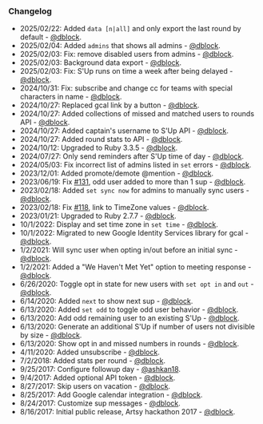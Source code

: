 ### Changelog

* 2025/02/22: Added `data [n|all]` and only export the last round by default - [@dblock](https://github.com/dblock).
* 2025/02/04: Added `admins` that shows all admins - [@dblock](https://github.com/dblock).
* 2025/02/03: Fix: remove disabled users from admins - [@dblock](https://github.com/dblock).
* 2025/02/03: Background data export - [@dblock](https://github.com/dblock).
* 2025/02/03: Fix: S'Up runs on time a week after being delayed - [@dblock](https://github.com/dblock).
* 2024/10/31: Fix: subscribe and change cc for teams with special characters in name - [@dblock](https://github.com/dblock).
* 2024/10/27: Replaced gcal link by a button - [@dblock](https://github.com/dblock).
* 2024/10/27: Added collections of missed and matched users to rounds API - [@dblock](https://github.com/dblock).
* 2024/10/27: Added captain's username to S'Up API - [@dblock](https://github.com/dblock).
* 2024/10/27: Added round stats to API - [@dblock](https://github.com/dblock).
* 2024/10/12: Upgraded to Ruby 3.3.5 - [@dblock](https://github.com/dblock).
* 2024/07/27: Only send reminders after S'Up time of day - [@dblock](https://github.com/dblock).
* 2024/05/03: Fix incorrect list of admins listed in `set` errors - [@dblock](https://github.com/dblock).
* 2023/12/01: Added promote/demote @mention - [@dblock](https://github.com/dblock).
* 2023/06/19: Fix [#131](https://github.com/dblock/slack-sup/issues/131), odd user added to more than 1 sup - [@dblock](https://github.com/dblock).
* 2023/02/18: Added `set sync now` for admins to manually sync users - [@dblock](https://github.com/dblock).
* 2023/02/18: Fix [#118](https://github.com/dblock/slack-sup/issues/118), link to TimeZone values - [@dblock](https://github.com/dblock).
* 2023/01/21: Upgraded to Ruby 2.7.7 - [@dblock](https://github.com/dblock).
* 10/1/2022: Display and set time zone in `set time` - [@dblock](https://github.com/dblock).
* 10/1/2022: Migrated to new Google Identity Services library for gcal - [@dblock](https://github.com/dblock).
* 1/2/2021: Will sync user when opting in/out before an initial sync - [@dblock](https://github.com/dblock).
* 1/2/2021: Added a "We Haven't Met Yet" option to meeting response - [@dblock](https://github.com/dblock).
* 6/26/2020: Toggle opt in state for new users with `set opt in` and `out` - [@dblock](https://github.com/dblock).
* 6/14/2020: Added `next` to show next sup - [@dblock](https://github.com/dblock).
* 6/13/2020: Added `set odd` to toggle odd user behavior - [@dblock](https://github.com/dblock).
* 6/13/2020: Add odd remaining user to an existing S'Up - [@dblock](https://github.com/dblock).
* 6/13/2020: Generate an additional S'Up if number of users not divisible by size - [@dblock](https://github.com/dblock).
* 6/13/2020: Show opt in and missed numbers in rounds - [@dblock](https://github.com/dblock).
* 4/11/2020: Added unsubscribe - [@dblock](https://github.com/dblock).
* 7/2/2018: Added stats per round - [@dblock](https://github.com/dblock).
* 9/25/2017: Configure followup day - [@ashkan18](https://github.com/ashkan18).
* 9/4/2017: Added optional API token - [@dblock](https://github.com/dblock).
* 8/27/2017: Skip users on vacation - [@dblock](https://github.com/dblock).
* 8/25/2017: Add Google calendar integration - [@dblock](https://github.com/dblock).
* 8/24/2017: Customize sup messages - [@dblock](https://github.com/dblock).
* 8/16/2017: Initial public release, Artsy hackathon 2017 - [@dblock](https://github.com/dblock).
